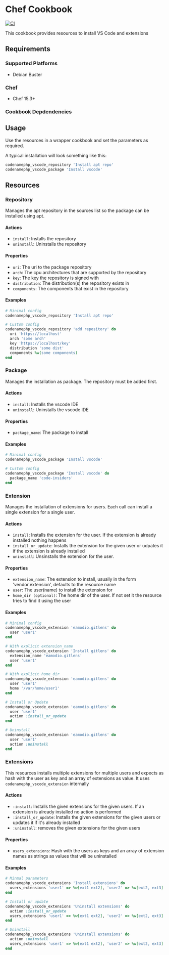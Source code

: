 # Chef Cookbook
[![CI](https://github.com/codenamephp/chef.cookbook.vscode/actions/workflows/ci.yml/badge.svg)](https://github.com/codenamephp/chef.cookbook.vscode/actions/workflows/ci.yml)

This cookbook provides resources to install VS Code and extensions

## Requirements

### Supported Platforms

- Debian Buster

### Chef

- Chef 15.3+

### Cookbook Depdendencies

## Usage

Use the resources in a wrapper cookbook and set the parameters as required.

A typical installation will look something like this:

```ruby
codenamephp_vscode_repository 'Install apt repo'
codenamephp_vscode_package 'Install vscode'
```

## Resources

### Repository
Manages the apt repository in the sources list so the package can be installed using apt.

#### Actions
- `install`: Installs the repository
- `uninstall`: Uninstalls the repository

#### Properties
- `uri`: The uri to the package repository
- `arch`: The cpu architectures that are supported by the repository
- `key`: The key the repository is signed with
- `distribution`: The distribution(s) the repository exists in
- `components`: The components that exist in the repository

#### Examples
```ruby
# Minimal config
codenamephp_vscode_repository 'Install apt repo'

# Custom config
codenamephp_vscode_repository 'add repository' do
  uri 'https://localhost'
  arch 'some arch'
  key 'https://localhost/key'
  distribution 'some dist'
  components %w(some components)
end
```
### Package
Manages the installation as package. The repository must be added first.

#### Actions
- `install`: Installs the vscode IDE
- `uninstall`: Uninstalls the vscode IDE

#### Properties
- `package_name`: The package to install

#### Examples
```ruby
# Minimal config
codenamephp_vscode_package 'Install vscode'

# Custom config
codenamephp_vscode_package 'Install vscode' do
  package_name 'code-insiders'
end
```

### Extension
Manages the installation of extensions for users. Each call can install a single extension for a single user.

#### Actions
- `install`: Installs the extension for the user. If the extension is already installed nothing happens
- `install_or_update`: Installs the extension for the given user or udpates it if the extension is already installed
- `uninstall`: Unsinstalls the extension for the user.

#### Properties
- `extension_name`: The extension to install, usually in the form 'vendor.extension', defaults to the resource name
- `user`: The user(name) to install the extension for
- `home_dir (optional)`: The home dir of the user. If not set it the resource tries to find it using the user

#### Examples
```ruby
# Minimal config
codenamephp_vscode_extension 'eamodio.gitlens' do
  user 'user1'
end

# With explicit extension_name
codenamephp_vscode_extension 'Install gitlens' do
  extension_name 'eamodio.gitlens'
  user 'user1'
end

# With explicit home_dir
codenamephp_vscode_extension 'eamodio.gitlens' do
  user 'user1'
  home '/var/home/user1'
end

# Install or Update
codenamephp_vscode_extension 'eamodio.gitlens' do
  user 'user1'
  action :install_or_update
end

# Uninstall
codenamephp_vscode_extension 'eamodio.gitlens' do
  user 'user1'
  action :uninstall
end
```

### Extensions
This resources installs multiple extensions for multiple users and expects as hash with the user as key and an array of extensions as value.
It uses `codenamephp_vscode_extension` internally

#### Actions
- `:install`: Installs the given extensions for the given users. If an extension is already installed no action is performed
- `:install_or_update`: Installs the given extensions for the given users or updates it if it's already installed
- `:uninstall`: removes the given extensions for the given users

#### Properties
- `users_extensions`: Hash with the users as keys and an array of extension names as strings as values that will be uninstalled

#### Examples
```ruby
# Minmal parameters
codenamephp_vscode_extensions 'Install extensions' do
  users_extensions 'user1' => %w[ext1 ext2], 'user2' => %w[ext2, ext3]
end

# Install or update
codenamephp_vscode_extensions 'Uninstall extensions' do
  action :install_or_update
  users_extensions 'user1' => %w[ext1 ext2], 'user2' => %w[ext2, ext3]
end

# Uninstall
codenamephp_vscode_extensions 'Uninstall extensions' do
  action :uninstall
  users_extensions 'user1' => %w[ext1 ext2], 'user2' => %w[ext2, ext3]
end
```
